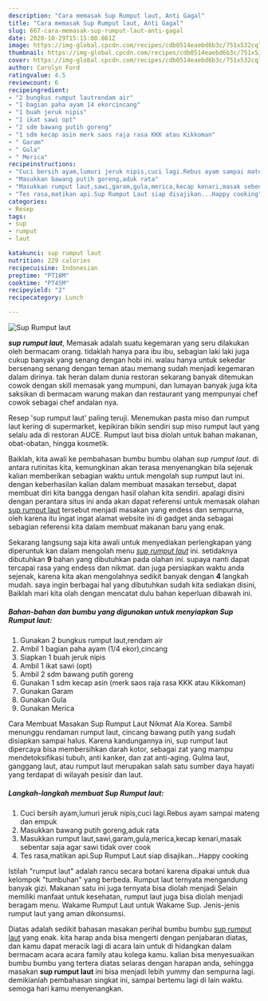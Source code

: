 ```yaml
---
description: "Cara memasak Sup Rumput laut, Anti Gagal"
title: "Cara memasak Sup Rumput laut, Anti Gagal"
slug: 667-cara-memasak-sup-rumput-laut-anti-gagal
date: 2020-10-29T15:15:08.861Z
image: https://img-global.cpcdn.com/recipes/cdb0514eaebd6b3c/751x532cq70/sup-rumput-laut-foto-resep-utama.jpg
thumbnail: https://img-global.cpcdn.com/recipes/cdb0514eaebd6b3c/751x532cq70/sup-rumput-laut-foto-resep-utama.jpg
cover: https://img-global.cpcdn.com/recipes/cdb0514eaebd6b3c/751x532cq70/sup-rumput-laut-foto-resep-utama.jpg
author: Carolyn Ford
ratingvalue: 4.5
reviewcount: 6
recipeingredient:
- "2 bungkus rumput lautrendam air"
- "1 bagian paha ayam 14 ekorcincang"
- "1 buah jeruk nipis"
- "1 ikat sawi opt"
- "2 sdm bawang putih goreng"
- "1 sdm kecap asin merk saos raja rasa KKK atau Kikkoman"
- " Garam"
- " Gula"
- " Merica"
recipeinstructions:
- "Cuci bersih ayam,lumuri jeruk nipis,cuci lagi.Rebus ayam sampai mateng dan empuk"
- "Masukkan bawang putih goreng,aduk rata"
- "Masukkan rumput laut,sawi,garam,gula,merica,kecap kenari,masak sebentar saja agar sawi tidak over cook"
- "Tes rasa,matikan api.Sup Rumput Laut siap disajikan...Happy cooking"
categories:
- Resep
tags:
- sup
- rumput
- laut

katakunci: sup rumput laut 
nutrition: 229 calories
recipecuisine: Indonesian
preptime: "PT18M"
cooktime: "PT45M"
recipeyield: "2"
recipecategory: Lunch

---
```



![Sup Rumput laut](https://img-global.cpcdn.com/recipes/cdb0514eaebd6b3c/751x532cq70/sup-rumput-laut-foto-resep-utama.jpg)

<b><i>sup rumput laut</i></b>, Memasak adalah suatu kegemaran yang seru dilakukan oleh bermacam orang. tidaklah hanya para ibu ibu, sebagian laki laki juga cukup banyak yang senang dengan hobi ini. walau hanya untuk sekedar bersenang senang dengan teman atau memang sudah menjadi kegemaran dalam dirinya. tak heran dalam dunia restoran sekarang banyak ditemukan cowok dengan skill memasak yang mumpuni, dan lumayan banyak juga kita saksikan di bermacam warung makan dan restaurant yang mempunyai chef cowok sebagai chef andalan nya.

Resep &#39;sup rumput laut&#39; paling teruji. Menemukan pasta miso dan rumput laut kering di supermarket, kepikiran bikin sendiri sup miso rumput laut yang selalu ada di restoran AUCE. Rumput laut bisa diolah untuk bahan makanan, obat-obatan, hingga kosmetik.

Baiklah, kita awali ke pembahasan bumbu bumbu olahan <i>sup rumput laut</i>. di antara rutinitas kita, kemungkinan akan terasa menyenangkan bila sejenak kalian memberikan sebagian waktu untuk mengolah sup rumput laut ini. dengan keberhasilan kalian dalam membuat masakan tersebut, dapat membuat diri kita bangga dengan hasil olahan kita sendiri. apalagi disini dengan perantara situs ini anda akan dapat referensi untuk memasak olahan <u>sup rumput laut</u> tersebut menjadi masakan yang endess dan sempurna, oleh karena itu ingat ingat alamat website ini di gadget anda sebagai sebagian referensi kita dalam membuat makanan baru yang enak.


Sekarang langsung saja kita awali untuk menyediakan perlengkapan yang diperuntuk kan dalam mengolah menu <u><i>sup rumput laut</i></u> ini. setidaknya dibutuhkan <b>9</b> bahan yang dibutuhkan pada olahan ini. supaya nanti dapat tercapai rasa yang endess dan nikmat. dan juga persiapkan waktu anda sejenak, karena kita akan mengolahnya sedikit banyak dengan <b>4</b> langkah mudah. saya ingin berbagai hal yang dibutuhkan sudah kita sediakan disini, Baiklah mari kita olah dengan mencatat dulu bahan keperluan dibawah ini.

<!--inarticleads1-->

##### Bahan-bahan dan bumbu yang digunakan untuk menyiapkan Sup Rumput laut:

1. Gunakan 2 bungkus rumput laut,rendam air
1. Ambil 1 bagian paha ayam (1/4 ekor),cincang
1. Siapkan 1 buah jeruk nipis
1. Ambil 1 ikat sawi (opt)
1. Ambil 2 sdm bawang putih goreng
1. Gunakan 1 sdm kecap asin (merk saos raja rasa KKK atau Kikkoman)
1. Gunakan  Garam
1. Gunakan  Gula
1. Gunakan  Merica


Cara Membuat Masakan Sup Rumput Laut Nikmat Ala Korea. Sambil menunggu rendaman rumput laut, cincang bawang putih yang sudah disiapkan sampai halus. Karena kandungannya ini, sup rumput laut dipercaya bisa membersihkan darah kotor, sebagai zat yang mampu mendetoksifikasi tubuh, anti kanker, dan zat anti-aging. Gulma laut, ganggang laut, atau rumput laut merupakan salah satu sumber daya hayati yang terdapat di wilayah pesisir dan laut. 

<!--inarticleads2-->

##### Langkah-langkah membuat Sup Rumput laut:

1. Cuci bersih ayam,lumuri jeruk nipis,cuci lagi.Rebus ayam sampai mateng dan empuk
1. Masukkan bawang putih goreng,aduk rata
1. Masukkan rumput laut,sawi,garam,gula,merica,kecap kenari,masak sebentar saja agar sawi tidak over cook
1. Tes rasa,matikan api.Sup Rumput Laut siap disajikan...Happy cooking


Istilah &#34;rumput laut&#34; adalah rancu secara botani karena dipakai untuk dua kelompok &#34;tumbuhan&#34; yang berbeda. Rumput laut ternyata mengandung banyak gizi. Makanan satu ini juga ternyata bisa diolah menjadi Selain memiliki manfaat untuk kesehatan, rumput laut juga bisa diolah menjadi beragam menu. Wakame Rumput Laut untuk Wakame Sup. Jenis-jenis rumput laut yang aman dikonsumsi. 

Diatas adalah sedikit bahasan masakan perihal bumbu bumbu <u>sup rumput laut</u> yang enak. kita harap anda bisa mengerti dengan penjabaran diatas, dan kamu dapat meracik lagi di acara lain untuk di hidangkan dalam bermacam acara acara family atau kolega kamu. kalian bisa menyesuaikan bumbu bumbu yang tertera diatas selaras dengan harapan anda, sehingga masakan <b>sup rumput laut</b> ini bisa menjadi lebih yummy dan sempurna lagi. demikianlah pembahasan singkat ini, sampai bertemu lagi di lain waktu. semoga hari kamu menyenangkan.

